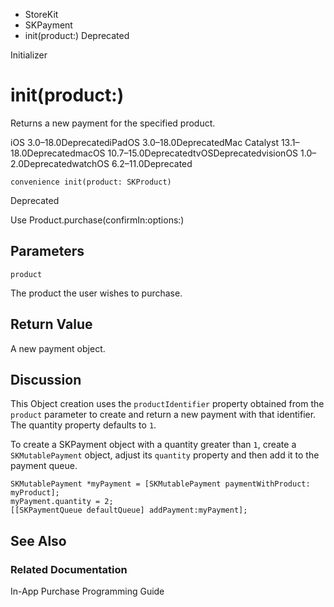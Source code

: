 

- StoreKit
- SKPayment
-  init(product:) Deprecated

Initializer

# init(product:)

Returns a new payment for the specified product.

iOS 3.0–18.0DeprecatediPadOS 3.0–18.0DeprecatedMac Catalyst 13.1–18.0DeprecatedmacOS 10.7–15.0DeprecatedtvOSDeprecatedvisionOS 1.0–2.0DeprecatedwatchOS 6.2–11.0Deprecated

``` source
convenience init(product: SKProduct)
```

Deprecated

Use Product.purchase(confirmIn:options:)

## Parameters 

`product`  

The product the user wishes to purchase.

## Return Value

A new payment object.

## Discussion

This Object creation uses the `productIdentifier` property obtained from the `product` parameter to create and return a new payment with that identifier. The quantity property defaults to `1`.

To create a SKPayment object with a quantity greater than `1`, create a `SKMutablePayment` object, adjust its `quantity` property and then add it to the payment queue.

```
SKMutablePayment *myPayment = [SKMutablePayment paymentWithProduct: myProduct];
myPayment.quantity = 2;
[[SKPaymentQueue defaultQueue] addPayment:myPayment];
```

## See Also

### Related Documentation

In-App Purchase Programming Guide

